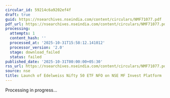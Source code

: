 ```yaml
---
circular_id: 59214c6a9202ef4f
draft: true
guid: https://nsearchives.nseindia.com/content/circulars/NMF71077.pdf
pdf_url: https://nsearchives.nseindia.com/content/circulars/NMF71077.pdf
processing:
  attempts: 1
  content_hash: ''
  processed_at: '2025-10-31T15:58:12.141012'
  processor_version: '2.0'
  stage: download_failed
  status: failed
published_date: '2025-10-31T00:00:00+05:30'
rss_url: https://nsearchives.nseindia.com/content/circulars/NMF71077.pdf
source: nse
title: Launch of Edelweiss Nifty 50 ETF NFO on NSE MF Invest Platform
---
```


Processing in progress...